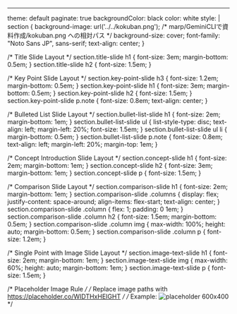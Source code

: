 ---
theme: default
paginate: true
backgroundColor: black
color: white
style: |
  section {
    background-image: url('../../kokuban.png'); /* marp/GeminiCLIで資料作成/kokuban.png への相対パス */
    background-size: cover;
    font-family: "Noto Sans JP", sans-serif;
    text-align: center;
  }

  /* Title Slide Layout */
  section.title-slide h1 {
    font-size: 3em;
    margin-bottom: 0.5em;
  }
  section.title-slide h2 {
    font-size: 1.5em;
  }

  /* Key Point Slide Layout */
  section.key-point-slide h3 {
    font-size: 1.2em;
    margin-bottom: 0.5em;
  }
  section.key-point-slide h1 {
    font-size: 3em;
    margin-bottom: 0.5em;
  }
  section.key-point-slide h2 {
    font-size: 1.5em;
  }
  section.key-point-slide p.note {
    font-size: 0.8em;
    text-align: center;
  }

  /* Bulleted List Slide Layout */
  section.bullet-list-slide h1 {
    font-size: 2em;
    margin-bottom: 1em;
  }
  section.bullet-list-slide ul {
    list-style-type: disc;
    text-align: left;
    margin-left: 20%;
    font-size: 1.5em;
  }
  section.bullet-list-slide ul li {
    margin-bottom: 0.5em;
  }
  section.bullet-list-slide p.note {
    font-size: 0.8em;
    text-align: left;
    margin-left: 20%;
    margin-top: 1em;
  }

  /* Concept Introduction Slide Layout */
  section.concept-slide h1 {
    font-size: 2em;
    margin-bottom: 1em;
  }
  section.concept-slide h2 {
    font-size: 3em;
    margin-bottom: 1em;
  }
  section.concept-slide p {
    font-size: 1.5em;
  }

  /* Comparison Slide Layout */
  section.comparison-slide h1 {
    font-size: 2em;
    margin-bottom: 1em;
  }
  section.comparison-slide .columns {
    display: flex;
    justify-content: space-around;
    align-items: flex-start;
    text-align: center;
  }
  section.comparison-slide .column {
    flex: 1;
    padding: 0 1em;
  }
  section.comparison-slide .column h2 {
    font-size: 1.5em;
    margin-bottom: 0.5em;
  }
  section.comparison-slide .column img {
    max-width: 100%;
    height: auto;
    margin-bottom: 0.5em;
  }
  section.comparison-slide .column p {
    font-size: 1.2em;
  }

  /* Single Point with Image Slide Layout */
  section.image-text-slide h1 {
    font-size: 2em;
    margin-bottom: 1em;
  }
  section.image-text-slide img {
    max-width: 60%;
    height: auto;
    margin-bottom: 1em;
  }
  section.image-text-slide p {
    font-size: 1.5em;
  }

/* Placeholder Image Rule */
/* Replace image paths with https://placeholder.co/WIDTHxHEIGHT */
/* Example: ![placeholder 600x400](https://placeholder.co/600x400) */
